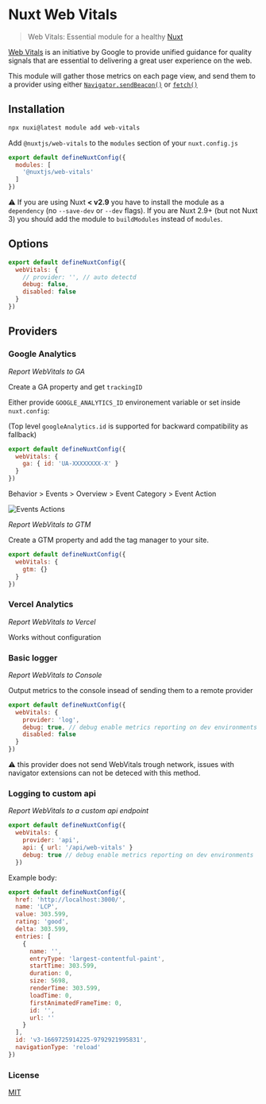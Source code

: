 # Nuxt Web Vitals

> Web Vitals: Essential module for a healthy [Nuxt](https://github.com/nuxt/nuxt)

[Web Vitals](https://web.dev/vitals) is an initiative by Google to provide unified guidance for quality signals that are essential to delivering a great user experience on the web.

This module will gather those metrics on each page view, and send them to a provider using either [`Navigator.sendBeacon()`](https://developer.mozilla.org/en-US/docs/Web/API/Navigator/sendBeacon) or [`fetch()`](https://developer.mozilla.org/en-US/docs/Web/API/Fetch_API/Using_Fetch)

## Installation

```bash
npx nuxi@latest module add web-vitals
```

Add `@nuxtjs/web-vitals` to the `modules` section of your `nuxt.config.js`

```javascript
export default defineNuxtConfig({
  modules: [
    '@nuxtjs/web-vitals'
  ]
})
```

:warning: If you are using Nuxt **< v2.9** you have to install the module as a `dependency` (no `--save-dev` or `--dev` flags). If you are Nuxt 2.9+ (but not Nuxt 3) you should add the module to `buildModules` instead of `modules`.

## Options

```js
export default defineNuxtConfig({
  webVitals: {
    // provider: '', // auto detectd
    debug: false,
    disabled: false
  }
})
```

## Providers

### Google Analytics

_Report WebVitals to GA_

Create a GA property and get `trackingID`

Either provide `GOOGLE_ANALYTICS_ID` environement variable or set inside `nuxt.config`:

(Top level `googleAnalytics.id` is supported for backward compatibility as fallback)

```js
export default defineNuxtConfig({
  webVitals: {
    ga: { id: 'UA-XXXXXXXX-X' }
  }
})
```

Behavior > Events > Overview > Event Category > Event Action

![Events Actions](/assets/event-action.png)


_Report WebVitals to GTM_

Create a GTM property and add the tag manager to your site.

```js
export default defineNuxtConfig({
  webVitals: {
    gtm: {}
  }
})
```


### Vercel Analytics

_Report WebVitals to Vercel_

Works without configuration

### Basic logger

_Report WebVitals to Console_

Output metrics to the console insead of sending them to a remote provider

```js
export default defineNuxtConfig({
  webVitals: {
    provider: 'log',
    debug: true, // debug enable metrics reporting on dev environments
    disabled: false
  }
})
```

:warning: this provider does not send WebVitals trough network, issues with navigator extensions can not be deteced with this method.

### Logging to custom api

_Report WebVitals to a custom api endpoint_

```js
export default defineNuxtConfig({
  webVitals: {
    provider: 'api',
    api: { url: '/api/web-vitals' }
    debug: true // debug enable metrics reporting on dev environments
  })
```

Example body:

```js
export default defineNuxtConfig({
  href: 'http://localhost:3000/',
  name: 'LCP',
  value: 303.599,
  rating: 'good',
  delta: 303.599,
  entries: [
    {
      name: '',
      entryType: 'largest-contentful-paint',
      startTime: 303.599,
      duration: 0,
      size: 5698,
      renderTime: 303.599,
      loadTime: 0,
      firstAnimatedFrameTime: 0,
      id: '',
      url: ''
    }
  ],
  id: 'v3-1669725914225-9792921995831',
  navigationType: 'reload'
})
```

### License

[MIT](https://opensource.org/licenses/MIT)
